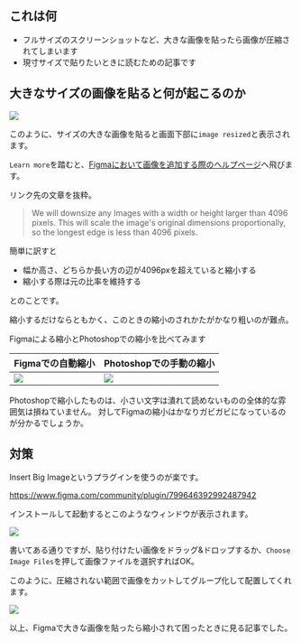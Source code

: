 <!--
title:   Figmaで大きな画像を貼ったら縮小されて困ったときに見る記事
tags:    Design,figma,デザイン
id:      c376181bf821704c335c
private: false
-->
## これは何

- フルサイズのスクリーンショットなど、大きな画像を貼ったら画像が圧縮されてしまいます
- 現寸サイズで貼りたいときに読むための記事です

## 大きなサイズの画像を貼ると何が起こるのか

![](https://qiita-image-store.s3.ap-northeast-1.amazonaws.com/0/214677/71aad91f-89d0-14b5-6ad7-cb96a9e86c47.gif)

このように、サイズの大きな画像を貼ると画面下部に`image resized`と表示されます。

`Learn more`を踏むと、[Figmaにおいて画像を追加する際のヘルプページ](https://help.figma.com/hc/en-us/articles/360040028034)へ飛びます。

リンク先の文章を抜粋。

> We will downsize any Images with a width or height  larger than 4096 pixels. This will scale the image's original dimensions proportionally, so the longest edge is less than 4096 pixels.

簡単に訳すと

- 幅か高さ、どちらか長い方の辺が4096pxを超えていると縮小する
- 縮小する際は元の比率を維持する

とのことです。

縮小するだけならともかく、このときの縮小のされかたがかなり粗いのが難点。

Figmaによる縮小とPhotoshopでの縮小を比べてみます

| Figmaでの自動縮小 | Photoshopでの手動の縮小 |
| --- | --- |
| ![](https://qiita-image-store.s3.ap-northeast-1.amazonaws.com/0/214677/34218ebd-616a-8912-4601-f0d11e1c3a9f.png) | ![](https://qiita-image-store.s3.ap-northeast-1.amazonaws.com/0/214677/41d019dd-b7e5-9f1a-b751-29361c4e14a1.png) |

Photoshopで縮小したものは、小さい文字は潰れて読めないものの全体的な雰囲気は損ねていません。
対してFigmaの縮小はかなりガビガビになっているのが分かるでしょうか。

## 対策

Insert Big Imageというプラグインを使うのが楽です。

https://www.figma.com/community/plugin/799646392992487942

インストールして起動するとこのようなウィンドウが表示されます。

![](https://qiita-image-store.s3.ap-northeast-1.amazonaws.com/0/214677/3f09a890-107a-fa40-0bd7-baa48213ad18.png)

書いてある通りですが、貼り付けたい画像をドラッグ&ドロップするか、`Choose Image Files`を押して画像ファイルを選択すればOK。

このように、圧縮されない範囲で画像をカットしてグループ化して配置してくれます。

![](https://qiita-image-store.s3.ap-northeast-1.amazonaws.com/0/214677/9789c133-809d-371c-9a6c-e90b14b4d263.png)

以上、Figmaで大きな画像を貼ったら縮小されて困ったときに見る記事でした。